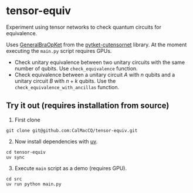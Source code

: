 # tensor-equiv

Experiment using tensor networks to check quantum circuits for equivalence.

Uses [GeneralBraOpKet](https://docs.quantinuum.com/tket/extensions/pytket-cutensornet/modules/general_state.html#pytket.extensions.cutensornet.general_state.GeneralBraOpKet) from the [pytket-cutensornet](https://docs.quantinuum.com/tket/extensions/pytket-cutensornet/) library. At the moment executing the `main.py` script requires GPUs.

* Check unitary equivalence between two unitary circuits with the same number of qubits. Use `check_equivalence` function.
* Check equivalence between a unitary circuit $A$ with $n$ qubits and a unitary circuit $B$ with $n+k$ qubits. Use the `check_equivalence_with_ancillas` function.

## Try it out (requires installation from source)

1. First clone
```shell
git clone git@github.com:CalMacCQ/tensor-equiv.git
```

2. Now install dependencies with [uv](https://docs.astral.sh/uv/).

```shell
cd tensor-equiv
uv sync
```

3. Execute `main` script as a demo (requires GPU).

```shell
cd src
uv run python main.py
```
